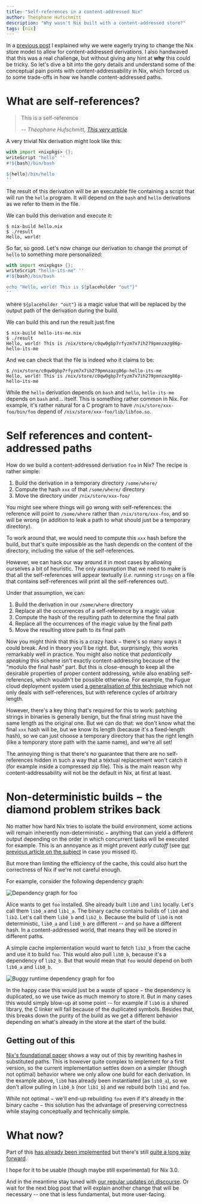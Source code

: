 ```yaml
---
title: "Self-references in a content-addressed Nix"
author: Théophane Hufschmitt
description: "Why wasn't Nix built with a content-addressed store?"
tags: [nix]
---
```


In a [previous post][first-nix-post] I explained why we were eagerly trying to change the Nix store model to allow for content-addressed derivations.
I also handwaved that this was a real challenge, but without giving any hint at **why** this could be tricky.
So let's dive a bit into the gory details and understand some of the conceptual pain points with content-addressability in Nix, which forced us to some trade-offs in how we handle content-addressed paths.

[first-nix-post]: /blog/2020-09-10-nix-cas/

# What are self-references?

<a name="self"></a>

> This is a self-reference
>
> -- <cite>Théophane Hufschmitt, [This very article](#self)</cite>

A very trivial Nix derivation might look like this:

```nix
with import <nixpkgs> {};
writeScript "hello" ''
#!${bash}/bin/bash

${hello}/bin/hello
''
```

The result of this derivation will be an executable file containing a script that will run the `hello` program.
It will depend on the `bash` and `hello` derivations as we refer to them in the file.

We can build this derivation and execute it:

```shell
$ nix-build hello.nix
$ ./result
Hello, world!
```

So far, so good.
Let's now change our derivation to change the prompt of `hello` to something more personalized:

```nix
with import <nixpkgs> {};
writeScript "hello-its-me" ''
#!${bash}/bin/bash

echo "Hello, world! This is ${placeholder "out"}"
''
```

where `${placeholder "out"}` is a magic value that will be replaced by the output path of the derivation during the build.

We can build this and run the result just fine

```shell
$ nix-build hello-its-me.nix
$ ./result
Hello, world! This is /nix/store/c0qw0gbp7rfyzm7x7ih279pmnzazg86p-hello-its-me
```

And we can check that the file is indeed who it claims to be:

```shell
$ /nix/store/c0qw0gbp7rfyzm7x7ih279pmnzazg86p-hello-its-me
Hello, world! This is /nix/store/c0qw0gbp7rfyzm7x7ih279pmnzazg86p-hello-its-me
```

While the `hello` derivation depends on `bash` and `hello`, `hello-its-me` depends on `bash` and… itself.
This is something rather common in Nix.
For example, it's rather natural for a C program to have `/nix/store/xxx-foo/bin/foo` depend of `/nix/store/xxx-foo/lib/libfoo.so`.

# Self references and content-addressed paths

How do we build a content-addressed derivation `foo` in Nix? The recipe is rather simple:

1. Build the derivation in a temporary directory `/some/where/`
2. Compute the hash `xxx` of that `/some/where/` directory
3. Move the directory under `/nix/store/xxx-foo/`

You might see where things will go wrong with self-references: the reference will point to `/some/where` rather than `/nix/store/xxx-foo`, and so will be wrong (in addition to leak a path to what should just be a temporary directory).

To work around that, we would need to compute this `xxx` hash before the build, but that's quite impossible as the hash depends on the content of the directory, including the value of the self-references.

However, we can hack our way around it in most cases by allowing ourselves a bit of heuristic.
The only assumption that we need to make is that all the
self-references will appear textually (_i.e._ running `strings` on a
file that contains self-references will print all the self-references out).

Under that assumption, we can:

1. Build the derivation in our `/some/where` directory
2. Replace all the occurrences of a self-reference by a magic value
3. Compute the hash of the resulting path to determine the final path
4. Replace all the occurrences of the magic value by the final path
5. Move the resulting store path to its final path

Now you might think that this is a crazy hack − there's so many ways it could break.
And in theory you'll be right.
But, surprisingly, this works remarkably well in practice.
You might also notice that _pedantically speaking_ this scheme isn't exactly content-addressing because of the “modulo the final hash” part.
But this is close-enough to keep all the desirable properties of proper content addressing, while also enabling self-references, which wouldn't be possible otherwise.
For example, the Fugue cloud deployment system used [a generalisation
of this technique][fugue-circular-hash] which not only deals with
self-references, but with reference cycles of arbitrary length.

[fugue-circular-hash]: https://www.fugue.co/blog/2016-05-18-cryptographic-hashes-and-dependency-cycles.html

However, there's a key thing that's required for this to work: patching strings in binaries is generally benign, but the final string must have the same length as the original one.
But we can do that: we don't know what the final `xxx` hash will be, but we know its length (because it's a fixed-length hash), so we can just choose a temporary directory that has the right length (like a temporary store path with the same name), and we're all set!

The annoying thing is that there's no guarantee that there are no self-references hidden in such a way that a textual replacement won't catch it (for example inside a compressed zip file).
This is the main reason why content-addressability will not be the default in Nix, at first at least.

# Non-deterministic builds − the diamond problem strikes back

No matter how hard Nix tries to isolate the build environment, some actions will remain inherently non-deterministic − anything that can yield a different output depending on the order in which concurrent tasks will be executed for example.
This is an annoyance as it might prevent _early cutoff_ (see [our previous article on the subject][first-nix-post] in case you missed it).

But more than limiting the efficiency of the cache, this could also
hurt the correctness of Nix if we're not careful enough.

For example, consider the following dependency graph:

![Dependency graph for foo](./foo-dependency-graph.svg)

Alice wants to get `foo` installed.
She already built `lib0` and `lib1` locally.
Let's call them `lib0_a` and `lib1_a`.
The binary cache contains builds of `lib0` and `lib2`.
Let's call them `lib0_b` and `lib2_b`.
Because the build of `lib0` is not deterministic, `lib0_a` and `lib0_b` are different -- and so have a different hash.
In a content-addressed world, that means they will be stored in different paths.

A simple cache implementation would want to fetch `lib2_b` from the cache and use it to build `foo`.
This would also pull `lib0_b`, because it's a dependency of `lib2_b`.
But that would mean that `foo` would depend on both `lib0_a` and `lib0_b`.

![Buggy runtime dependency graph for foo](./foo-runtime-dependency-graph.svg)

In the happy case this would just be a waste of space − the dependency is duplicated, so we use twice as much memory to store it.
But in many cases this would simply blow-up at some point -- for example if `lib0` is a shared library, the C linker will fail because of the duplicated symbols.
Besides that, this breaks down the purity of the build as we get a different behavior depending on what's already in the store at the start of the build.

## Getting out of this

[Nix's foundational paper][eelco-phd] shows a way out of this by rewriting hashes in substituted paths.
This is however quite complex to implement for a first version, so the current implementation settles down on a simpler (though not optimal) behavior where we only allow one build for each derivation.
In the example above, `lib0` has already been instantiated (as `lib0_a`), so we don't allow pulling in `lib0_b` (nor `lib1_b`) and we rebuild both `lib1` and `foo`.

While not optimal − we'll end-up rebuilding `foo` even if it's already in the binary cache − this solution has the advantage of preserving correctness while staying conceptually and technically simple.

[eelco-phd]: https://edolstra.github.io/pubs/phd-thesis.pdf

# What now?

Part of this [has already been implemented](https://github.com/NixOS/nix/pulls?q=is%3Apr+label%3Aca-derivations+is%3Aclosed) but there's still [quite a long way forward](https://github.com/NixOS/nix/issues?q=is%3Aopen+is%3Aissue+label%3Aca-derivations).

I hope for it to be usable (though maybe still experimental) for Nix 3.0.

And in the meantime stay tuned with [our regular updates on discourse][discourse-dev-update].
Or wait for the next blog post that will explain another change that will be necessary -- one that is less fundamental, but more user-facing.

[discourse-dev-update]: https://discourse.nixos.org/t/tweag-nix-dev-update-4/9862
